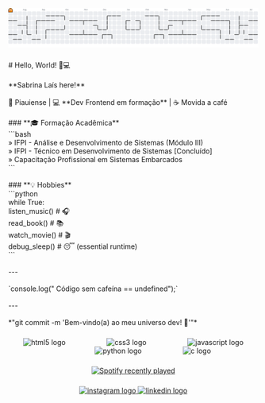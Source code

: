 <picture>
  <source media="(prefers-color-scheme: dark)" srcset="https://raw.githubusercontent.com/imnotSabrina/imnotSabrina/output/pacman-contribution-graph-dark.svg">
  <source media="(prefers-color-scheme: light)" srcset="https://raw.githubusercontent.com/imnotSabrina/imnotSabrina/output/pacman-contribution-graph.svg">
  <img alt="pacman contribution graph" src="https://raw.githubusercontent.com/imnotSabrina/imnotSabrina/output/pacman-contribution-graph.svg">
</picture>

###

<p align="left"># Hello, World! 👩💻  <br><br>**Sabrina Laís here!**  <br><br>📍 Piauiense | 💻 **Dev Frontend em formação** | ☕ Movida a café  <br><br>
### **🎓 Formação Acadêmica**  <br>```bash<br>» IFPI - Análise e Desenvolvimento de Sistemas (Módulo III)  <br>» IFPI - Técnico em Desenvolvimento de Sistemas [Concluído]  <br>» Capacitação Profissional em Sistemas Embarcados  <br>```<br><br>
### **💡 Hobbies**  <br>```python<br>while True:<br>    listen_music()  # 🎧<br>    read_book()     # 📚 <br>    watch_movie()   # 🎬<br>    debug_sleep()   # 😴 (essential runtime)<br>```<br><br>---  <br><br>`console.log(" Código sem cafeína == undefined");`     <br><br>---  <br><br>*"git commit -m 'Bem-vindo(a) ao meu universo dev! 🚀'"*</p>

###

<div align="center">
  <img src="https://cdn.jsdelivr.net/gh/devicons/devicon/icons/html5/html5-original.svg" height="40" alt="html5 logo"  />
  <img width="75" />
  <img src="https://cdn.jsdelivr.net/gh/devicons/devicon/icons/css3/css3-original.svg" height="40" alt="css3 logo"  />
  <img width="75" />
  <img src="https://cdn.jsdelivr.net/gh/devicons/devicon/icons/javascript/javascript-original.svg" height="40" alt="javascript logo"  />
  <img width="75" />
  <img src="https://cdn.jsdelivr.net/gh/devicons/devicon/icons/python/python-original.svg" height="40" alt="python logo"  />
  <img width="75" />
  <img src="https://cdn.jsdelivr.net/gh/devicons/devicon/icons/c/c-original.svg" height="40" alt="c logo"  />
</div>

###

<div align="center">
  <a href="https://open.spotify.com/user/Sabrinavieira">
    <img src="https://spotify-recently-played-readme.vercel.app/api?user=Sabrinavieira&count=5" alt="Spotify recently played"  />
  </a>
</div>

###

<div align="center">
  <a href="https://www.instagram.com/_sabrinaramosz/" target="_blank">
    <img src="https://raw.githubusercontent.com/maurodesouza/profile-readme-generator/master/src/assets/icons/social/instagram/default.svg" width="115" height="40" alt="instagram logo"  />
  </a>
  <a href="https://www.linkedin.com/in/sabrinalais260178235/" target="_blank">
    <img src="https://raw.githubusercontent.com/maurodesouza/profile-readme-generator/master/src/assets/icons/social/linkedin/default.svg" width="115" height="40" alt="linkedin logo"  />
  </a>
</div>

###
